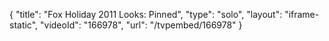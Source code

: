 {
    "title": "Fox Holiday 2011 Looks: Pinned",
    "type": "solo",
    "layout": "iframe-static",
    "videoId": "166978",
    "url": "\/tvpembed\/166978"
}